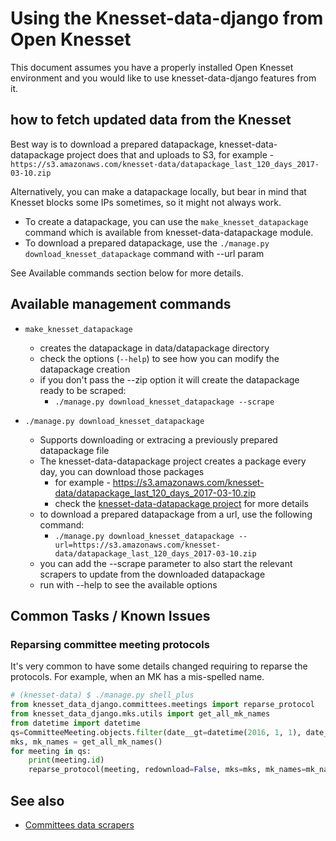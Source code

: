 # Using the Knesset-data-django from Open Knesset

This document assumes you have a properly installed Open Knesset environment and you would like to use knesset-data-django features from it.

## how to fetch updated data from the Knesset

Best way is to download a prepared datapackage, knesset-data-datapackage project does that and uploads to S3, for example - `https://s3.amazonaws.com/knesset-data/datapackage_last_120_days_2017-03-10.zip`

Alternatively, you can make a datapackage locally, but bear in mind that Knesset blocks some IPs sometimes, so it might not always work.

* To create a datapackage, you can use the `make_knesset_datapackage` command which is available from knesset-data-datapackage module.
* To download a prepared datapackage, use the `./manage.py download_knesset_datapackage` command with --url param

See Available commands section below for more details.

## Available management commands

* `make_knesset_datapackage`
  * creates the datapackage in data/datapackage directory
  * check the options (`--help`) to see how you can modify the datapackage creation
  * if you don't pass the --zip option it will create the datapackage ready to be scraped:
    * `./manage.py download_knesset_datapackage --scrape`

* `./manage.py download_knesset_datapackage`
  * Supports downloading or extracing a previously prepared datapackage file
  * The knesset-data-datapackage project creates a package every day, you can download those packages
     * for example - https://s3.amazonaws.com/knesset-data/datapackage_last_120_days_2017-03-10.zip
     * check the [knesset-data-datapackage project](https://github.com/hasadna/knesset-data-datapackage/blob/master/README.md) for more details
  * to download a prepared datapackage from a url, use the following command:
    * `./manage.py download_knesset_datapackage --url=https://s3.amazonaws.com/knesset-data/datapackage_last_120_days_2017-03-10.zip`
  * you can add the --scrape parameter to also start the relevant scrapers to update from the downloaded datapackage
  * run with --help to see the available options

## Common Tasks / Known Issues

### Reparsing committee meeting protocols

It's very common to have some details changed requiring to reparse the protocols. For example, when an MK has a mis-spelled name.

```python
# (knesset-data) $ ./manage.py shell_plus
from knesset_data_django.committees.meetings import reparse_protocol
from knesset_data_django.mks.utils import get_all_mk_names
from datetime import datetime
qs=CommitteeMeeting.objects.filter(date__gt=datetime(2016, 1, 1), date__lt=datetime(2016, 11, 1))
mks, mk_names = get_all_mk_names()
for meeting in qs:
    print(meeting.id)
    reparse_protocol(meeting, redownload=False, mks=mks, mk_names=mk_names)
```

## See also
* [Committees data scrapers](https://github.com/hasadna/knesset-data-django/blob/master/knesset_data_django/committees/scrapers/README.md)
